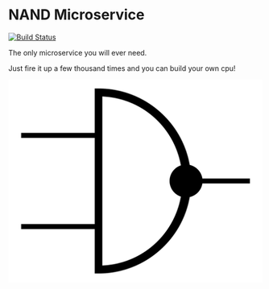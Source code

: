 # NAND Microservice

[![Build Status](https://travis-ci.org/aeisele/nand-service.svg?branch=master)](https://travis-ci.org/aeisele/nand-service)

The only microservice you will ever need.

Just fire it up a few thousand times and you can build your own cpu!

![NAND Symbol](img/NAND_DIN.svg.png?raw=true "NAND Symbol")